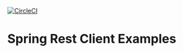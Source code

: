 [![CircleCI](https://circleci.com/gh/akashjagdale/spring-rest-client-example-app.svg?style=svg)](https://circleci.com/gh/akashjagdale/spring-rest-client-example-app)
# Spring Rest Client Examples

